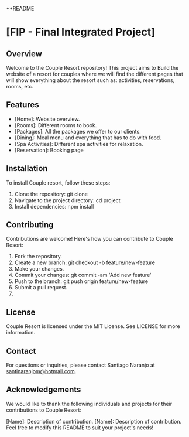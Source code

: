 **README

# [FIP - Final Integrated Project]

## Overview
Welcome to the Couple Resort repository! This project aims to Build the website of a resort for couples where we will find the different pages that will show everything about the resort such as: activities, reservations, rooms, etc.

## Features
- [Home]: Website overview.
- [Rooms]: Different rooms to book.
- [Packages]: All the packages we offer to our clients.
- [Dining]: Meal menu and everything that has to do with food.
- [Spa Activities]: Different spa activities for relaxation.
- [Reservation]: Booking page

## Installation
To install Couple resort, follow these steps:

1. Clone the repository: git clone 
2. Navigate to the project directory: cd project
3. Install dependencies: npm install


## Contributing
Contributions are welcome! Here's how you can contribute to Couple Resort:

1. Fork the repository.
2. Create a new branch: git checkout -b feature/new-feature
3. Make your changes.
4. Commit your changes: git commit -am 'Add new feature'
5. Push to the branch: git push origin feature/new-feature
6. Submit a pull request.
7. 
## License
Couple Resort is licensed under the MIT License. See LICENSE for more information.

## Contact
For questions or inquiries, please contact Santiago Naranjo at santinaranjom@hotmail.com.

## Acknowledgements
We would like to thank the following individuals and projects for their contributions to Couple Resort:

[Name]: Description of contribution.
[Name]: Description of contribution.
Feel free to modify this README to suit your project's needs!
